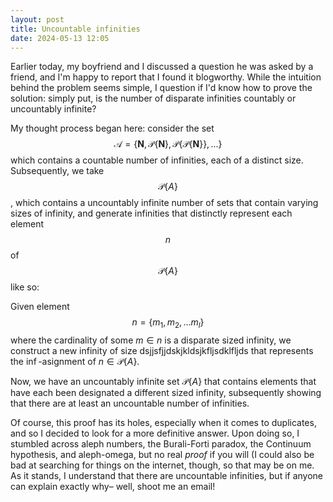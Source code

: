 ```yaml
---
layout: post
title: Uncountable infinities
date: 2024-05-13 12:05
---
```


Earlier today, my boyfriend and I discussed a question he was asked by a friend, and I'm happy to report that I found it blogworthy. While the intuition behind the problem seems simple, I question if I'd know how to prove the solution: simply put, is the number of disparate infinities countably or uncountably infinite?

My thought process began here: consider the set $$\mathcal{A} = \{ \mathbf{N}, \mathcal{P} \{ \mathbf{N} \}, \mathcal{P} \{ \mathcal{P} \{ \mathbf{N} \} \},... \}$$ which contains a countable number of infinities, each of a distinct size. Subsequently, we take $$ \mathcal{P}\{A\} $$, which contains a uncountably infinite number of sets that contain varying sizes of infinity, and generate infinities that distinctly represent each element $$ n $$ of $$ \mathcal{P}\{A\} $$ like so:

Given element $$n = \{m_1, m_2,...m_l\}$$ where the cardinality of some $m \in n$ is a disparate sized infinity, we construct a new infinity of size dsjjsfjjdskjkldsjkfljsdklfljds that represents the $\inf$-asignment of $`n \in \mathcal{P}\{A\}`$.

Now, we have an uncountably infinite set $`\mathcal{P}\{A\}`$ that contains elements that have each been designated a different sized infinity, subsequently showing that there are at least an uncountable number of infinities.

Of course, this proof has its holes, especially when it comes to duplicates, and so I decided to look for a more definitive answer. Upon doing so, I stumbled across aleph numbers, the Burali-Forti paradox, the Continuum hypothesis, and aleph-omega, but no real *proof* if you will (I could also be bad at searching for things on the internet, though, so that may be on me. As it stands, I understand that there are uncountable infinities, but if anyone can explain exactly why– well, shoot me an email!
